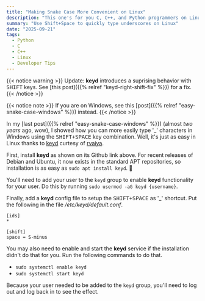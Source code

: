 ```yaml
---
title: "Making Snake Case More Convenient on Linux"
description: "This one's for you C, C++, and Python programmers on Linux"
summary: "Use Shift+Space to quickly type underscores on Linux"
date: "2025-09-21"
tags:
  - Python
  - C
  - C++
  - Linux
  - Developer Tips
---
```


{{< notice warning >}}
Update: **keyd** introduces a suprising behavior with <kbd>SHIFT</kbd> keys. See [this post]({{% relref "keyd-right-shift-fix" %}}) for a fix.
{{< /notice >}}

{{< notice note >}}
If you are on Windows, see this [post]({{% relref "easy-snake-case-windows" %}}) instead.
{{< /notice >}}

In my [last post]({{% relref "easy-snake-case-windows" %}}) (almost *two years* ago, wow), I showed how you can more easily type '_' characters in Windows using the <kbd><kbd>SHIFT</kbd>+<kbd>SPACE</kbd></kbd> key combination. Well, it's just as easy in Linux thanks to [keyd](https://github.com/rvaiya/keyd) curtesy of [rvaiya](https://github.com/rvaiya).

First, install **keyd** as shown on its Github link above. For recent releases of Debian and Ubuntu, it now exists in the standard APT repositories, so installation is as easy as `sudo apt install keyd`. :partying_face:

You'll need to add your user to the `keyd` group to enable **keyd** functionality for your user. Do this by running `sudo usermod -aG keyd {username}`.

Finally, add a **keyd** config file to setup the <kbd><kbd>SHIFT</kbd>+<kbd>SPACE</kbd></kbd> as '_' shortcut. Put the following in the file */etc/keyd/default.conf*.

```
[ids]
*

[shift]
space = S-minus
```

You may also need to enable and start the **keyd** service if the installation didn't do that for you. Run the following commands to do that.

* `sudo systemctl enable keyd`
* `sudo systemctl start keyd`

Because your user needed to be added to the `keyd` group, you'll need to log out and log back in to see the effect.

